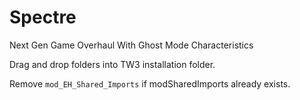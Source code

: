 # Spectre
Next Gen Game Overhaul With Ghost Mode Characteristics

  Drag and drop folders into TW3 installation folder.
  
  Remove `mod_EH_Shared_Imports` if modSharedImports already exists.
